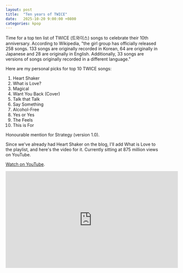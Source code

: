 ```yaml
---
layout: post
title:  "Ten years of TWICE"
date:   2025-10-20 9:00:00 +0800
categories: kpop
---
```


Time for a top ten list of TWICE (트와이스) songs to celebrate their 10th anniversary. According to Wikipedia, "the girl group has officially released 258 songs. 133 songs are originally recorded in Korean, 64 are originally in Japanese and 28 are originally in English. Additionally, 33 songs are versions of songs originally recorded in a different language."

Here are my personal picks for top 10 TWICE songs:
1. Heart Shaker
2. What is Love?
3. Magical
4. Want You Back (Cover)
5. Talk that Talk
6. Say Something
7. Alcohol-Free
8. Yes or Yes
9. The Feels
10. This is For

Honourable mention for Strategy (version 1.0).

Since we've already had Heart Shaker on the blog, I'll add What is Love to the playlist, and here's the video for it. Currently sitting at 875 million views on YouTube.

<a href="https://www.youtube.com/watch?v=i0p1bmr0EmE">Watch on YouTube</a>.

<iframe width="560" height="315" src="https://www.youtube.com/embed/i0p1bmr0EmE" title="YouTube video player" frameborder="0" allowfullscreen></iframe>
